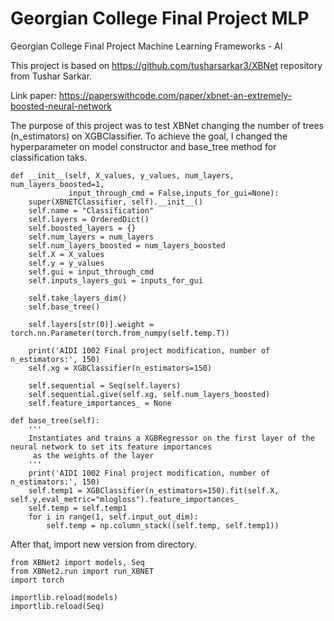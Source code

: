 # Georgian College Final Project MLP
Georgian College Final Project Machine Learning Frameworks - AI

This project is based on https://github.com/tusharsarkar3/XBNet repository from Tushar Sarkar.

Link paper: https://paperswithcode.com/paper/xbnet-an-extremely-boosted-neural-network

The purpose of this project was to test XBNet changing the number of trees (n_estimators) on XGBClassifier. To achieve the goal, I changed the hyperparameter on model constructor and base_tree method for classification taks.

    def __init__(self, X_values, y_values, num_layers, num_layers_boosted=1,
                 input_through_cmd = False,inputs_for_gui=None):
        super(XBNETClassifier, self).__init__()
        self.name = "Classification"
        self.layers = OrderedDict()
        self.boosted_layers = {}
        self.num_layers = num_layers
        self.num_layers_boosted = num_layers_boosted
        self.X = X_values
        self.y = y_values
        self.gui = input_through_cmd
        self.inputs_layers_gui = inputs_for_gui

        self.take_layers_dim()
        self.base_tree()

        self.layers[str(0)].weight = torch.nn.Parameter(torch.from_numpy(self.temp.T))

        print('AIDI 1002 Final project modification, number of n_estimators:', 150)
        self.xg = XGBClassifier(n_estimators=150)

        self.sequential = Seq(self.layers)
        self.sequential.give(self.xg, self.num_layers_boosted)
        self.feature_importances_ = None

    def base_tree(self):
        '''
        Instantiates and trains a XGBRegressor on the first layer of the neural network to set its feature importances
         as the weights of the layer
        '''
        print('AIDI 1002 Final project modification, number of n_estimators:', 150)
        self.temp1 = XGBClassifier(n_estimators=150).fit(self.X, self.y,eval_metric="mlogloss").feature_importances_
        self.temp = self.temp1
        for i in range(1, self.input_out_dim):
            self.temp = np.column_stack((self.temp, self.temp1))

After that, import new version from directory.

    from XBNet2 import models, Seq
    from XBNet2.run import run_XBNET
    import torch
    
    importlib.reload(models)
    importlib.reload(Seq)
